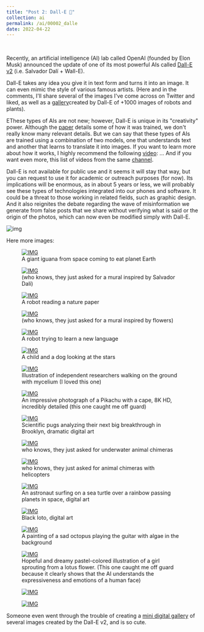 ```yaml
---
title: "Post 2: Dall-E 🎨"
collection: ai
permalink: /ai/00002_dalle
date: 2022-04-22
---
```


&nbsp;

Recently, an artificial intelligence (AI) lab called OpenAI (founded by Elon Musk) announced the update of one of its most powerful AIs called [Dall-E v2](https://openai.com/dall-e-2/) (i.e. Salvador Dalí + Wall-E). 

Dall-E takes any idea you give it in text form and turns it into an image. It can even mimic the style of various famous artists. (Here and in the comments, I'll share several of the images I've come across on Twitter and liked, as well as a [gallery](https://archive.org/details/1111101000-robots)created by Dall-E of +1000 images of robots and plants).

EThese types of AIs are not new; however, Dall-E is unique in its "creativity" power. Although the [paper](https://cdn.openai.com/papers/dall-e-2.pdf) details some of how it was trained, we don't really know many relevant details. But we can say that these types of AIs are trained using a combination of two models, one that understands text and another that learns to translate it into images. If you want to learn more about how it works, I highly recommend the following [video](https://youtu.be/nqXn1JSEHGo):  ... And if you want even more, this list of videos from the same [channel](https://twitter.com/DotCSV/status/1511852033673945090).  

Dall-E is not available for public use and it seems it will stay that way, but you can request to use it for academic or outreach purposes (for now). Its implications will be enormous, as in about 5 years or less, we will probably see these types of technologies integrated into our phones and software. It could be a threat to those working in related fields, such as graphic design. And it also reignites the debate regarding the wave of misinformation we generate from false posts that we share without verifying what is said or the origin of the photos, which can now even be modified simply with Dall-E.

![img](/images/ai/00002_1.jpg)

Here more images:

<figure>
  <a href="/images/ai/00002_2.jpg">
  <img src="/images/ai/00002_2.jpg" alt = "IMG" />
    </a>
  <figcaption>A giant iguana from space coming to eat planet Earth</figcaption>
</figure>

<figure>
  <a href="/images/ai/00002_3.jpg">
  <img src="/images/ai/00002_3.jpg" alt = "IMG" />
    </a>
  <figcaption> (who knows, they just asked for a mural inspired by Salvador Dalí)</figcaption>
</figure>

<figure>
  <a href="/images/ai/00002_4.jpg">
  <img src="/images/ai/00002_4.jpg" alt = "IMG" />
    </a>
  <figcaption>A robot reading a nature paper </figcaption>
</figure>

<figure>
  <a href="/images/ai/00002_5.jpg">
  <img src="/images/ai/00002_5.jpg" alt = "IMG" />
    </a>
  <figcaption>(who knows, they just asked for a mural inspired by flowers)</figcaption>
</figure>

<figure>
  <a href="/images/ai/00002_6.jpg">
  <img src="/images/ai/00002_6.jpg" alt = "IMG" />
    </a>
  <figcaption>A robot trying to learn a new language</figcaption>
</figure>

<figure>
  <a href="/images/ai/00002_7.jpg">
  <img src="/images/ai/00002_7.jpg" alt = "IMG" />
    </a>
  <figcaption>A child and a dog looking at the stars</figcaption>
</figure>

<figure>
  <a href="/images/ai/00002_8.jpg">
  <img src="/images/ai/00002_8.jpg" alt = "IMG" />
    </a>
  <figcaption>Illustration of independent researchers walking on the ground with mycelium (I loved this one)</figcaption>
</figure>

<figure>
  <a href="/images/ai/00002_9.jpg">
  <img src="/images/ai/00002_9.jpg" alt = "IMG" />
    </a>
  <figcaption>An impressive photograph of a Pikachu with a cape, 8K HD, incredibly detailed (this one caught me off guard)</figcaption>
</figure>

<figure>
  <a href="/images/ai/00002_10.jpg">
  <img src="/images/ai/00002_10.jpg" alt = "IMG" />
    </a>
  <figcaption>Scientific pugs analyzing their next big breakthrough in Brooklyn, dramatic digital art</figcaption>
</figure>

<figure>
  <a href="/images/ai/00002_11.jpg">
  <img src="/images/ai/00002_11.jpg" alt = "IMG" />
    </a>
  <figcaption>who knows, they just asked for underwater animal chimeras</figcaption>
</figure>

<figure>
  <a href="/images/ai/00002_12.jpg">
  <img src="/images/ai/00002_12.jpg" alt = "IMG" />
    </a>
  <figcaption>who knows, they just asked for animal chimeras with helicopters</figcaption>
</figure>

<figure>
  <a href="/images/ai/00002_13.jpg">
  <img src="/images/ai/00002_13.jpg" alt = "IMG" />
    </a>
  <figcaption>An astronaut surfing on a sea turtle over a rainbow passing planets in space, digital art</figcaption>
</figure>

<figure>
  <a href="/images/ai/00002_14.jpg">
  <img src="/images/ai/00002_14.jpg" alt = "IMG" />
    </a>
  <figcaption>Black loto, digital art</figcaption>
</figure>

<figure>
  <a href="/images/ai/00002_15.jpg">
  <img src="/images/ai/00002_15.jpg" alt = "IMG" />
    </a>
  <figcaption>A painting of a sad octopus playing the guitar with algae in the background</figcaption>
</figure>

<figure>
  <a href="/images/ai/00002_16.jpg">
  <img src="/images/ai/00002_16.jpg" alt = "IMG" />
    </a>
  <figcaption>Hopeful and dreamy pastel-colored illustration of a girl sprouting from a lotus flower. (This one caught me off guard because it clearly shows that the AI understands the expressiveness and emotions of a human face)</figcaption>
</figure>

<figure>
  <a href="/images/ai/00002_17.jpg">
  <img src="/images/ai/00002_17.jpg" alt = "IMG" />
    </a>
  <figcaption></figcaption>
</figure>

<figure>
  <a href="/images/ai/00002_18.jpg">
  <img src="/images/ai/00002_18.jpg" alt = "IMG" />
    </a>
  <figcaption></figcaption>
</figure>

Someone even went through the trouble of creating a [mini digital gallery](https://www.spatial.io/s/merzDALLEum-625fed192ce7250001cc16ee?share=6035801166881251211&) of several images created by the Dall-E v2, and is so cute.
